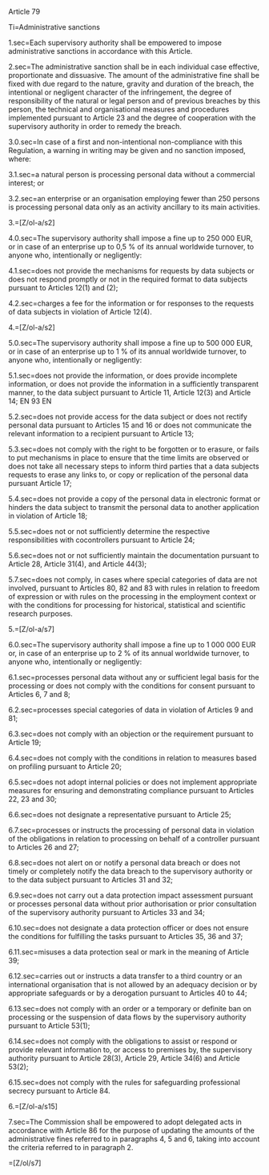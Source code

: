 Article 79

Ti=Administrative sanctions

1.sec=Each supervisory authority shall be empowered to impose administrative sanctions in accordance with this Article.

2.sec=The administrative sanction shall be in each individual case effective, proportionate and dissuasive. The amount of the administrative fine shall be fixed with due regard to the nature, gravity and duration of the breach, the intentional or negligent character of the infringement, the degree of responsibility of the natural or legal person and of previous breaches by this person, the technical and organisational measures and procedures implemented pursuant to Article 23 and the degree of cooperation with the supervisory authority in order to remedy the breach.

3.0.sec=In case of a first and non-intentional non-compliance with this Regulation, a warning in writing may be given and no sanction imposed, where:

3.1.sec=a natural person is processing personal data without a commercial interest; or

3.2.sec=an enterprise or an organisation employing fewer than 250 persons is processing personal data only as an activity ancillary to its main activities.

3.=[Z/ol-a/s2]

4.0.sec=The supervisory authority shall impose a fine up to 250 000 EUR, or in case of an enterprise up to 0,5 % of its annual worldwide turnover, to anyone who, intentionally or negligently:

4.1.sec=does not provide the mechanisms for requests by data subjects or does not respond promptly or not in the required format to data subjects pursuant to Articles 12(1) and (2);

4.2.sec=charges a fee for the information or for responses to the requests of data subjects in violation of Article 12(4).

4.=[Z/ol-a/s2]

5.0.sec=The supervisory authority shall impose a fine up to 500 000 EUR, or in case of an enterprise up to 1 % of its annual worldwide turnover, to anyone who, intentionally or negligently:

5.1.sec=does not provide the information, or does provide incomplete information, or does not provide the information in a sufficiently transparent manner, to the data subject pursuant to Article 11, Article 12(3) and Article 14;  EN 93 EN

5.2.sec=does not provide access for the data subject or does not rectify personal data pursuant to Articles 15 and 16 or does not communicate the relevant information to a recipient pursuant to Article 13;

5.3.sec=does not comply with the right to be forgotten or to erasure, or fails to put mechanisms in place to ensure that the time limits are observed or does not take all necessary steps to inform third parties that a data subjects requests to erase any links to, or copy or replication of the personal data pursuant Article 17;

5.4.sec=does not provide a copy of the personal data in electronic format or hinders the data subject to transmit the personal data to another application in violation of Article 18;

5.5.sec=does not or not sufficiently determine the respective responsibilities with cocontrollers pursuant to Article 24;

5.6.sec=does not or not sufficiently maintain the documentation pursuant to Article 28, Article 31(4), and Article 44(3);

5.7.sec=does not comply, in cases where special categories of data are not involved, pursuant to Articles 80, 82 and 83 with rules in relation to freedom of expression or with rules on the processing in the employment context or with the conditions for processing for historical, statistical and scientific research purposes.

5.=[Z/ol-a/s7]

6.0.sec=The supervisory authority shall impose a fine up to 1 000 000 EUR or, in case of an enterprise up to 2 % of its annual worldwide turnover, to anyone who, intentionally or negligently:

6.1.sec=processes personal data without any or sufficient legal basis for the processing or does not comply with the conditions for consent pursuant to Articles 6, 7 and 8;

6.2.sec=processes special categories of data in violation of Articles 9 and 81;

6.3.sec=does not comply with an objection or the requirement pursuant to Article 19;

6.4.sec=does not comply with the conditions in relation to measures based on profiling pursuant to Article 20;

6.5.sec=does not adopt internal policies or does not implement appropriate measures for ensuring and demonstrating compliance pursuant to Articles 22, 23 and 30;

6.6.sec=does not designate a representative pursuant to Article 25;

6.7.sec=processes or instructs the processing of personal data in violation of the obligations in relation to processing on behalf of a controller pursuant to Articles 26 and 27;

6.8.sec=does not alert on or notify a personal data breach or does not timely or completely notify the data breach to the supervisory authority or to the data subject pursuant to Articles 31 and 32;

6.9.sec=does not carry out a data protection impact assessment pursuant or processes personal data without prior authorisation or prior consultation of the supervisory authority pursuant to Articles 33 and 34;

6.10.sec=does not designate a data protection officer or does not ensure the conditions for fulfilling the tasks pursuant to Articles 35, 36 and 37;

6.11.sec=misuses a data protection seal or mark in the meaning of Article 39;

6.12.sec=carries out or instructs a data transfer to a third country or an international organisation that is not allowed by an adequacy decision or by appropriate safeguards or by a derogation pursuant to Articles 40 to 44;

6.13.sec=does not comply with an order or a temporary or definite ban on processing or the suspension of data flows by the supervisory authority pursuant to Article 53(1);

6.14.sec=does not comply with the obligations to assist or respond or provide relevant information to, or access to premises by, the supervisory authority pursuant to Article 28(3), Article 29, Article 34(6) and Article 53(2);

6.15.sec=does not comply with the rules for safeguarding professional secrecy pursuant to Article 84.

6.=[Z/ol-a/s15]

7.sec=The Commission shall be empowered to adopt delegated acts in accordance with Article 86 for the purpose of updating the amounts of the administrative fines referred to in paragraphs 4, 5 and 6, taking into account the criteria referred to in paragraph 2.

=[Z/ol/s7]